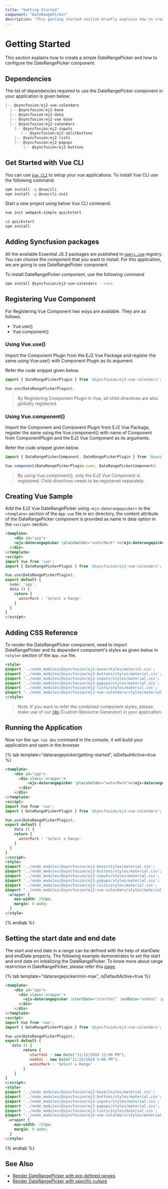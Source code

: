 ```yaml
---
title: "Getting Started"
component: "DateRangePicker"
description: "This getting started section briefly explains how to create a date range picker component in an application."
---
```


# Getting Started

This section explains how to create a simple DateRangePicker and how to configure the DateRangePicker component.

## Dependencies

The list of dependencies required to use the DateRangePicker component in your application is given below:

```javascript
|-- @syncfusion/ej2-vue-calendars
  |-- @syncfusion/ej2-base
  |-- @syncfusion/ej2-data
  |-- @syncfusion/ej2-vue-base
  |-- @syncfusion/ej2-calendars
    |-- @syncfusion/ej2-inputs
       |-- @syncfusion/ej2-splitbuttons
    |-- @syncfusion/ej2-lists
    |-- @syncfusion/ej2-popups
        |-- @syncfusion/ej2-buttons
```

## Get Started with Vue CLI

You can use [`Vue CLI`](https://github.com/vuejs/vue-cli) to setup your vue applications.
To install Vue CLI use the following command.

```bash
npm install -g @vue/cli
npm install -g @vue/cli-init
```

Start a new project using below Vue CLI command.

```bash
vue init webpack-simple quickstart

cd quickstart
npm install

```

## Adding Syncfusion packages

All the available Essential JS 2 packages are published in [`npmjs.com`](https://www.npmjs.com/~syncfusionorg) registry.
You can choose the component that you want to install. For this application, we are going to use DateRangePicker component.

To install DateRangePicker component, use the following command

```bash
npm install @syncfusion/ej2-vue-calendars --save
```

## Registering Vue Component

For Registering Vue Component two ways are available. They are as follows.
* Vue.use()
* Vue.component()

### Using Vue.use()

Import the Component Plugin from the EJ2 Vue Package and register the same using Vue.use() with Component Plugin as its argument.

Refer the code snippet given below.

```typescript
import { DateRangePickerPlugin } from '@syncfusion/ej2-vue-calendars';

Vue.use(DateRangePickerPlugin);
```

> By Registering Component Plugin in Vue, all child directives are also globally registered.

### Using Vue.component()

Import the Component and Component Plugin from EJ2 Vue Package,
register the same using the Vue.component() with name of Component from ComponentPlugin
and the EJ2 Vue Component as its arguments.

Refer the code snippet given below.

```typescript
import { DateRangePickerComponent, DateRangePickerPlugin } from '@syncfusion/ej2-vue-calendars';

Vue.component(DateRangePickerPlugin.name, DateRangePickerComponent);
```

> By using Vue.component(), only the EJ2 Vue Component is registered. Child directives needs to be registered separately.

## Creating Vue Sample

Add the EJ2 Vue DateRangePicker using `<ejs-daterangepicker>` to the `<template>` section of the `App.vue` file in src directory,
the content attribute of the DateRangePicker component is provided as name in data option in the `<script>` section.

```html
<template>
    <div id="app">
    <ejs-daterangepicker :placeholder="waterMark" ></ejs-daterangepicker>
  </div>
</template>
<script>
import Vue from 'vue';
import { DateRangePickerPlugin } from '@syncfusion/ej2-vue-calendars';

Vue.use(DateRangePickerPlugin);
export default {
  name: 'app',
  data () {
    return {
      waterMark : 'Select a Range'
    }
  }
}
</script>
```

## Adding CSS Reference

To render the DateRangePicker component, need to import DateRangePicker and its dependent component's styles as given below in `<style>` section of the `App.vue` file.

```html
<style>
@import '../node_modules/@syncfusion/ej2-base/styles/material.css';
@import '../node_modules/@syncfusion/ej2-buttons/styles/material.css';
@import '../node_modules/@syncfusion/ej2-inputs/styles/material.css';
@import '../node_modules/@syncfusion/ej2-popups/styles/material.css';
@import '../node_modules/@syncfusion/ej2-lists/styles/material.css';
@import "../node_modules/@syncfusion/ej2-vue-calendars/styles/material.css";
</style>
```

>Note: If you want to refer the combined component styles, please make use of our [`CRG`](https://crg.syncfusion.com/) (Custom Resource Generator) in your application.

## Running the Application

Now run the `npm run dev` command in the console, it will build your application and open in the browser.

{% tab template="daterangepicker/getting-started", isDefaultActive=true %}

```html
<template>
    <div id="app">
      <div class='wrapper'>
          <ejs-daterangepicker :placeholder="waterMark"></ejs-daterangepicker>
      </div>
    </div>
</template>
<script>
import Vue from 'vue';
import { DateRangePickerPlugin } from '@syncfusion/ej2-vue-calendars';

Vue.use(DateRangePickerPlugin);
export default {
    data () {
    return {
      waterMark : 'Select a Range'
    }
  }
}
</script>
<style>
@import '../node_modules/@syncfusion/ej2-base/styles/material.css';
@import '../node_modules/@syncfusion/ej2-buttons/styles/material.css';
@import '../node_modules/@syncfusion/ej2-inputs/styles/material.css';
@import '../node_modules/@syncfusion/ej2-popups/styles/material.css';
@import '../node_modules/@syncfusion/ej2-lists/styles/material.css';
@import "../node_modules/@syncfusion/ej2-vue-calendars/styles/material.css";
 .wrapper {
    max-width: 250px;
    margin: 0 auto;
  }
</style>
```

{% endtab %}

## Setting the start date and end date

The start and end date in a range can be defined with the help of startDate and endDate property.
The following example demonstrates to set the start and end date on initializing the
DateRangePicker. To know more about range restriction in DateRangePicker, please refer this [page](./range-restriction).

{% tab template="daterangepicker/min-max", isDefaultActive=true %}

```html
<template>
    <div id="app">
      <div class='wrapper'>
        <ejs-daterangepicker :startDate="startVal" :endDate="endVal" :placeholder="waterMark"></ejs-daterangepicker>
      </div>
    </div>
</template>
<script>
import Vue from 'vue';
import { DateRangePickerPlugin } from '@syncfusion/ej2-vue-calendars';

Vue.use(DateRangePickerPlugin);
export default {
   data () {
        return {
           startVal : new Date("11/12/2019 12:00 PM"),
           endVal : new Date("11/25/2019 5:00 PM"),
           waterMark : 'Select a Range'
        }
    }
}
</script>
<style>
@import '../node_modules/@syncfusion/ej2-base/styles/material.css';
@import '../node_modules/@syncfusion/ej2-buttons/styles/material.css';
@import '../node_modules/@syncfusion/ej2-inputs/styles/material.css';
@import '../node_modules/@syncfusion/ej2-popups/styles/material.css';
@import '../node_modules/@syncfusion/ej2-lists/styles/material.css';
@import "../node_modules/@syncfusion/ej2-vue-calendars/styles/material.css";
 .wrapper {
    max-width: 250px;
    margin: 0 auto;
  }
</style>
```

{% endtab %}

## See Also

* [Render DateRangePicker with pre-defined ranges](./customization#preset-ranges)
* [Render DateRangePicker with specific culture](./globalization)
